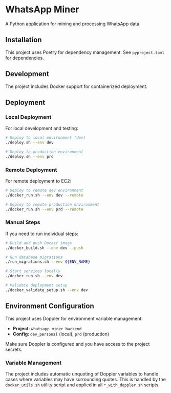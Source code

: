 # WhatsApp Miner

A Python application for mining and processing WhatsApp data.

## Installation

This project uses Poetry for dependency management. See `pyproject.toml` for dependencies.

## Development

The project includes Docker support for containerized deployment.

## Deployment

### Local Deployment

For local development and testing:

```bash
# Deploy to local environment (dev)
./deploy.sh --env dev

# Deploy to production environment
./deploy.sh --env prd
```

### Remote Deployment

For remote deployment to EC2:

```bash
# Deploy to remote dev environment
./docker_run.sh --env dev --remote

# Deploy to remote production environment  
./docker_run.sh --env prd --remote
```

### Manual Steps

If you need to run individual steps:

```bash
# Build and push Docker image
./docker_build.sh --env dev --push

# Run database migrations
./run_migrations.sh --env ${ENV_NAME}

# Start services locally
./docker_run.sh --env dev

# Validate deployment setup
./docker_validate_setup.sh --env dev
```

## Environment Configuration

This project uses Doppler for environment variable management:

- **Project**: `whatsapp_miner_backend`
- **Config**: `dev_personal` (local), `prd` (production)

Make sure Doppler is configured and you have access to the project secrets.

### Variable Management

The project includes automatic unquoting of Doppler variables to handle cases where variables may have surrounding quotes. This is handled by the `docker_utils.sh` utility script and applied in all `*_with_doppler.sh` scripts.



